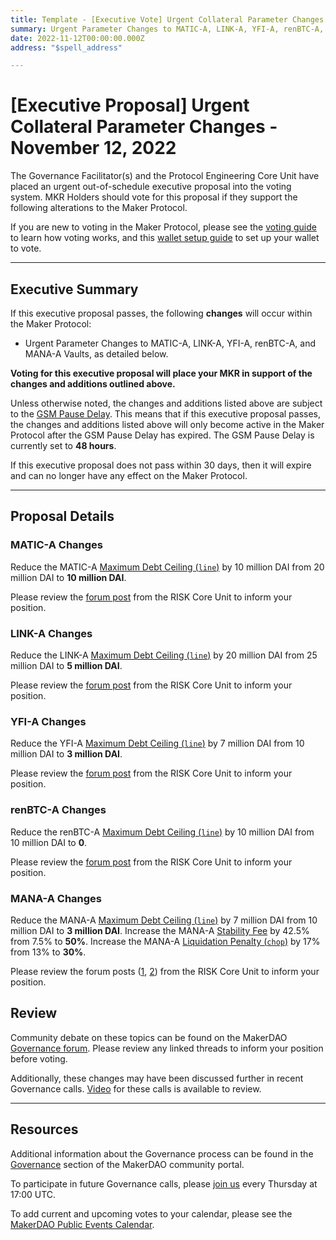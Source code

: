 ```yaml
---
title: Template - [Executive Vote] Urgent Collateral Parameter Changes - November 12, 2022
summary: Urgent Parameter Changes to MATIC-A, LINK-A, YFI-A, renBTC-A, and MANA-A Vaults.
date: 2022-11-12T00:00:00.000Z
address: "$spell_address"

---
```

# [Executive Proposal] Urgent Collateral Parameter Changes - November 12, 2022

The Governance Facilitator(s) and the Protocol Engineering Core Unit have placed an urgent out-of-schedule executive proposal into the voting system. MKR Holders should vote for this proposal if they support the following alterations to the Maker Protocol.

If you are new to voting in the Maker Protocol, please see the [voting guide](https://community-development.makerdao.com/en/learn/governance/how-voting-works/) to learn how voting works, and this [wallet setup guide](https://community-development.makerdao.com/en/learn/governance/voting-setup/) to set up your wallet to vote.

---

## Executive Summary

If this executive proposal passes, the following **changes** will occur within the Maker Protocol:
- Urgent Parameter Changes to MATIC-A, LINK-A, YFI-A, renBTC-A, and MANA-A Vaults, as detailed below.

**Voting for this executive proposal will place your MKR in support of the changes and additions outlined above.**

Unless otherwise noted, the changes and additions listed above are subject to the [GSM Pause Delay](https://manual.makerdao.com/parameter-index/core/param-gsm-pause-delay). This means that if this executive proposal passes, the changes and additions listed above will only become active in the Maker Protocol after the GSM Pause Delay has expired. The GSM Pause Delay is currently set to **48 hours**.

If this executive proposal does not pass within 30 days, then it will expire and can no longer have any effect on the Maker Protocol.

---

## Proposal Details

### MATIC-A Changes

Reduce the MATIC-A [Maximum Debt Ceiling (`line`)](https://manual.makerdao.com/module-index/module-dciam#maximum-debt-ceiling-line) by 10 million DAI from 20 million DAI to **10 million DAI**.

Please review the [forum post](https://forum.makerdao.com/t/urgent-signal-request-urgent-recommended-collateral-parameter-changes/18764) from the RISK Core Unit to inform your position.

### LINK-A Changes

Reduce the LINK-A [Maximum Debt Ceiling (`line`)](https://manual.makerdao.com/module-index/module-dciam#maximum-debt-ceiling-line) by 20 million DAI from 25 million DAI to **5 million DAI**.

Please review the [forum post](https://forum.makerdao.com/t/urgent-signal-request-urgent-recommended-collateral-parameter-changes/18764) from the RISK Core Unit to inform your position.

### YFI-A Changes

Reduce the YFI-A [Maximum Debt Ceiling (`line`)](https://manual.makerdao.com/module-index/module-dciam#maximum-debt-ceiling-line) by 7 million DAI from 10 million DAI to **3 million DAI**.

Please review the [forum post](https://forum.makerdao.com/t/urgent-signal-request-urgent-recommended-collateral-parameter-changes/18764) from the RISK Core Unit to inform your position.

### renBTC-A Changes

Reduce the renBTC-A [Maximum Debt Ceiling (`line`)](https://manual.makerdao.com/module-index/module-dciam#maximum-debt-ceiling-line) by 10 million DAI from 10 million DAI to **0**.

Please review the [forum post](https://forum.makerdao.com/t/urgent-signal-request-urgent-recommended-collateral-parameter-changes/18764) from the RISK Core Unit to inform your position.

### MANA-A Changes

Reduce the MANA-A [Maximum Debt Ceiling (`line`)](https://manual.makerdao.com/module-index/module-dciam#maximum-debt-ceiling-line) by 7 million DAI from 10 million DAI to **3 million DAI**.
Increase the MANA-A [Stability Fee](https://manual.makerdao.com/parameter-index/vault-risk/param-stability-fee) by 42.5% from 7.5% to **50%**.
Increase the MANA-A [Liquidation Penalty (`chop`)](https://manual.makerdao.com/parameter-index/vault-risk/param-liquidation-penalty) by 17% from 13% to **30%**.

Please review the forum posts ([1](https://forum.makerdao.com/t/urgent-signal-request-urgent-recommended-collateral-parameter-changes/18764), [2](https://forum.makerdao.com/t/mana-a-intermediate-parameter-change-proposal/18727)) from the RISK Core Unit to inform your position.

## Review

Community debate on these topics can be found on the MakerDAO [Governance forum](https://forum.makerdao.com/). Please review any linked threads to inform your position before voting.

Additionally, these changes may have been discussed further in recent Governance calls. [Video](https://www.youtube.com/playlist?list=PLLzkWCj8ywWNq5-90-Id6VPSsrk4OWVan) for these calls is available to review.

---

## Resources

Additional information about the Governance process can be found in the [Governance](https://community-development.makerdao.com/en/learn/governance) section of the MakerDAO community portal.

To participate in future Governance calls, please [join us](https://github.com/makerdao/community/tree/master/governance/governance-and-risk-meetings) every Thursday at 17:00 UTC.

To add current and upcoming votes to your calendar, please see the [MakerDAO Public Events Calendar](https://calendar.google.com/calendar/embed?src=makerdao.com_3efhm2ghipksegl009ktniomdk%40group.calendar.google.com&ctz=UTC&mode=week&showCalendars=0&showPrint=0).